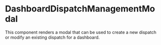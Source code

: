 # DashboardDispatchManagementModal

This component renders a modal that can be used to create a new dispatch or modify an existing
dispatch for a dashboard.
